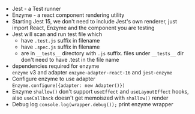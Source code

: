 - Jest - a Test runner
- Enzyme - a react component rendering utility
- Starting Jest 15, we don't need to include Jest's own renderer, just import React, Enzyme and the component you are testing
- Jest will scan and run test file which
  - have `.test.js` suffix in filename
  - have `.spec.js` suffix in filename
  - are in `__tests__` directory with `.js` suffix. files under `__tests__` dir don't need to have .test in the file name
- dependencies required for enzyme </br>
  `enzyme` v3 and adapter `enzyme-adapter-react-16` and `jest-enzyme`
- Configure enzyme to use adapter </br>
  `Enzyme.configure({adapter: new Adapter()})`
- Enzyme `shallow()` don't support `useEffect` and `useLayoutEffect` hooks, also `useCallback` doesn't get memoiszed with `shallow()` render
- Debug log `console.log(wrapper.debug());` print enzyme wrapper
